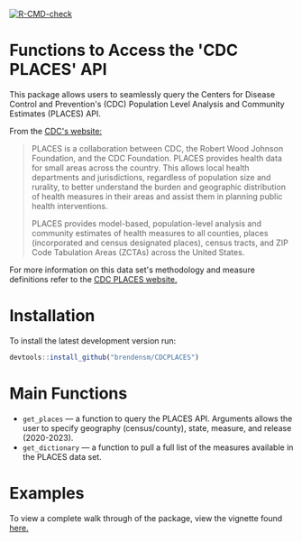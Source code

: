 <!-- badges: start -->
  [![R-CMD-check](https://github.com/brendensm/CDCPLACES/actions/workflows/R-CMD-check.yaml/badge.svg)](https://github.com/brendensm/CDCPLACES/actions/workflows/R-CMD-check.yaml)
  <!-- badges: end -->

# Functions to Access the 'CDC PLACES' API

This package allows users to seamlessly query the Centers for Disease Control and Prevention's (CDC) Population Level Analysis and Community Estimates (PLACES) API.

From the [CDC's website:](https://www.cdc.gov/places/index.html) 
>PLACES is a collaboration between CDC, the Robert Wood Johnson Foundation, and the CDC Foundation. PLACES provides health data for small areas across the country. This allows local health departments and jurisdictions, regardless of population size and rurality, to better understand the burden and geographic distribution of health measures in their areas and assist them in planning public health interventions.
>
>PLACES provides model-based, population-level analysis and community estimates of health measures to all counties, places (incorporated and census designated places), census tracts, and ZIP Code Tabulation Areas (ZCTAs) across the United States.

For more information on this data set's methodology and measure definitions refer to the [CDC PLACES website.](https://www.cdc.gov/places/about/index.html) 

# Installation

To install the latest development version run:

``` r
devtools::install_github("brendensm/CDCPLACES")
```

# Main Functions

-   `get_places` &mdash; a function to query the PLACES API. Arguments allows the user to specify geography (census/county), state, measure, and release (2020-2023).
-   `get_dictionary` &mdash; a function to pull a full list of the measures available in the PLACES data set.

# Examples

To view a complete walk through of the package, view the vignette found [here.](https://brendenmsmith.com/posts/introducing%20the%20places%20package/)
